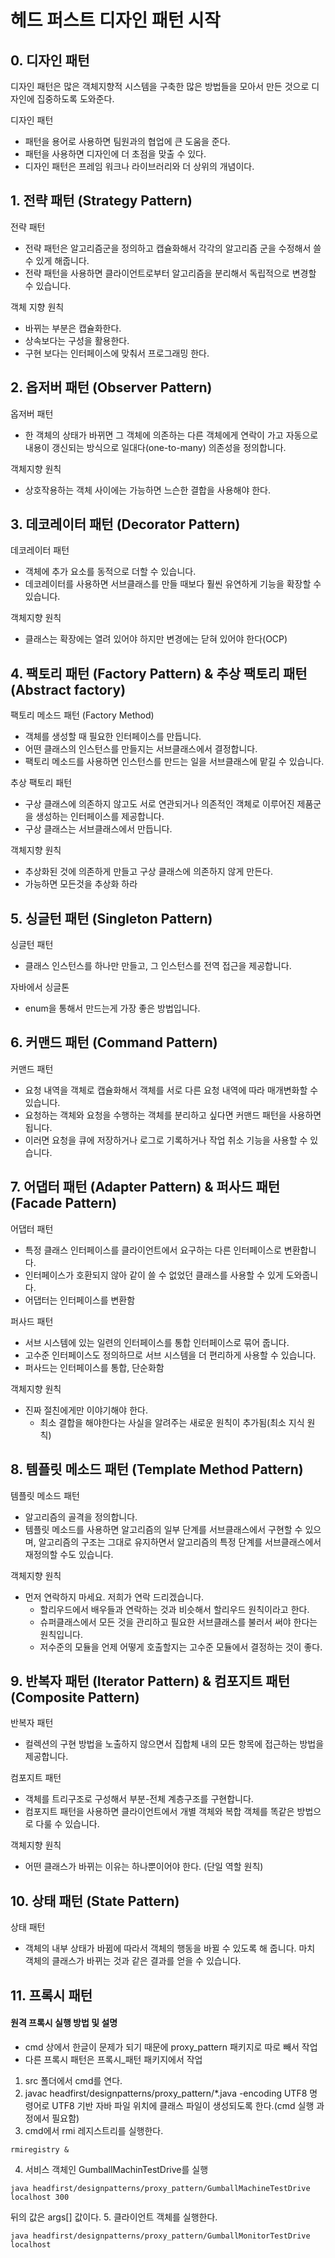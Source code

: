 # 헤드 퍼스트 디자인 패턴 시작

## 0. 디자인 패턴
디자인 패턴은 많은 객체지향적 시스템을 구축한 많은 방법들을 모아서 만든 것으로 디자인에 집중하도록 도와준다.

디자인 패턴
- 패턴을 용어로 사용하면 팀원과의 협업에 큰 도움을 준다.
- 패턴을 사용하면 디자인에 더 초점을 맞출 수 있다.
- 디자인 패턴은 프레임 워크나 라이브러리와 더 상위의 개념이다.


## 1. 전략 패턴 (Strategy Pattern)

전략 패턴
- 전략 패턴은 알고리즘군을 정의하고 캡슐화해서 각각의 알고리즘 군을 수정해서 쓸 수 있게 해줍니다. 
- 전략 패턴을 사용하면 클라이언트로부터 알고리즘을 분리해서 독립적으로 변경할 수 있습니다.

객체 지향 원칙
- 바뀌는 부분은 캡슐화한다.
- 상속보다는 구성을 활용한다.
- 구현 보다는 인터페이스에 맞춰서 프로그래밍 한다.

## 2. 옵저버 패턴 (Observer Pattern)

옵저버 패턴
- 한 객체의 상태가 바뀌면 그 객체에 의존하는 다른 객체에게 연락이 가고 자동으로 내용이 갱신되는 방식으로 일대다(one-to-many) 의존성을 정의합니다.

객체지향 원칙
- 상호작용하는 객체 사이에는 가능하면 느슨한 결합을 사용해야 한다.

## 3. 데코레이터 패턴 (Decorator Pattern) 

데코레이터 패턴
- 객체에 추가 요소를 동적으로 더할 수 있습니다.
- 데코레이터를 사용하면 서브클래스를 만들 때보다 훨씬 유연하게 기능을 확장할 수 있습니다.

객체지향 원칙
- 클래스는 확장에는 열려 있어야 하지만 변경에는 닫혀 있어야 한다(OCP)

## 4. 팩토리 패턴 (Factory Pattern) & 추상 팩토리 패턴 (Abstract factory)

팩토리 메소드 패턴 (Factory Method)
- 객체를 생성할 때 필요한 인터페이스를 만듭니다.
- 어떤 클래스의 인스턴스를 만들지는 서브클래스에서 결정합니다.
- 팩토리 메소드를 사용하면 인스턴스를 만드는 일을 서브클래스에 맡길 수 있습니다.

추상 팩토리 패턴
- 구상 클래스에 의존하지 않고도 서로 연관되거나 의존적인 객체로 이루어진 제품군을 생성하는 인터페이스를 제공합니다.
- 구상 클래스는 서브클래스에서 만듭니다.

객체지향 원칙
- 추상화된 것에 의존하게 만들고 구상 클래스에 의존하지 않게 만든다.
- 가능하면 모든것을 추상화 하라

## 5. 싱글턴 패턴 (Singleton Pattern)

싱글턴 패턴
- 클래스 인스턴스를 하나만 만들고, 그 인스턴스를 전역 접근을 제공합니다.

자바에서 싱글톤
- enum을 통해서 만드는게 가장 좋은 방법입니다.

## 6. 커맨드 패턴 (Command Pattern)

커맨드 패턴
-  요청 내역을 객체로 캡슐화해서 객체를 서로 다른 요청 내역에 따라 매개변화할 수 있습니다.
- 요청하는 객체와 요청을 수행하는 객체를 분리하고 싶다면 커맨드 패턴을 사용하면 됩니다.
- 이러면 요청을 큐에 저장하거나 로그로 기록하거나 작업 취소 기능을 사용할 수 있습니다.

## 7. 어댑터 패턴 (Adapter Pattern) & 퍼사드 패턴 (Facade Pattern)

어댑터 패턴
- 특정 클래스 인터페이스를 클라이언트에서 요구하는 다른 인터페이스로 변환합니다.
- 인터페이스가 호환되지 않아 같이 쓸 수 없었던 클래스를 사용할 수 있게 도와줍니다.
- 어댑터는 인터페이스를 변환함

퍼사드 패턴
- 서브 시스템에 있는 일련의 인터페이스를 통합 인터페이스로 묶어 줍니다.
- 고수준 인터페이스도 정의하므로 서브 시스템을 더 편리하게 사용할 수 있습니다.
- 퍼사드는 인터페이스를 통합, 단순화함

객체지향 원칙
- 진짜 절친에게만 이야기해야 한다.
  - 최소 결합을 해야한다는 사실을 알려주는 새로운 원칙이 추가됨(최소 지식 원칙)

## 8. 템플릿 메소드 패턴 (Template Method Pattern)

템플릿 메소드 패턴
- 알고리즘의 골격을 정의합니다.
- 템플릿 메소드를 사용하면 알고리즘의 일부 단계를 서브클래스에서 구현할 수 있으며, 알고리즘의 구조는 그대로 유지하면서 알고리즘의 특정 단계를 서브클래스에서 재정의할 수도 있습니다.

객체지향 원칙
- 먼저 연락하지 마세요. 저희가 연락 드리겠습니다.
  - 할리우드에서 배우들과 연락하는 것과 비슷해서 할리우드 원칙이라고 한다.
  - 슈퍼클래스에서 모든 것을 관리하고 필요한 서브클래스를 불러서 써야 한다는 원칙입니다.
  - 저수준의 모듈을 언제 어떻게 호출할지는 고수준 모듈에서 결정하는 것이 좋다.

## 9. 반복자 패턴 (Iterator Pattern) & 컴포지트 패턴 (Composite Pattern)

반복자 패턴
- 컬렉션의 구현 방법을 노출하지 않으면서 집합체 내의 모든 항목에 접근하는 방법을 제공합니다.

컴포지트 패턴
- 객체를 트리구조로 구성해서 부분-전체 계층구조를 구현합니다.
- 컴포지트 패턴을 사용하면 클라이언트에서 개별 객체와 복합 객체를 똑같은 방법으로 다룰 수 있습니다.

객체지향 원칙
- 어떤 클래스가 바뀌는 이유는 하나뿐이어야 한다. (단일 역할 원칙)


## 10. 상태 패턴 (State Pattern)

상태 패턴
- 객체의 내부 상태가 바뀜에 따라서 객체의 행동을 바뀔 수 있도록 해 줍니다.
마치 객체의 클래스가 바뀌는 것과 같은 결과를 얻을 수 있습니다.

## 11. 프록시 패턴

#### 원격 프록시 실행 방법 및 설명

- cmd 상에서 한글이 문제가 되기 때문에 proxy_pattern 패키지로 따로 빼서 작업
- 다른 프록시 패턴은 프록시_패턴 패키지에서 작업 

1. src 폴더에서 cmd를 연다.
2. javac headfirst/designpatterns/proxy_pattern/*.java -encoding UTF8 명령어로 UTF8 기반 자바 파일 위치에
클래스 파일이 생성되도록 한다.(cmd 실행 과정에서 필요함)
3. cmd에서 rmi 레지스트리를 실행한다.
```shell
rmiregistry &
```
4. 서비스 객체인 GumballMachinTestDrive를 실행
```shell
java headfirst/designpatterns/proxy_pattern/GumballMachineTestDrive localhost 300
```
뒤의 값은 args[] 값이다.
5. 클라이언트 객체를 실행한다.
```shell
java headfirst/designpatterns/proxy_pattern/GumballMonitorTestDrive localhost
```